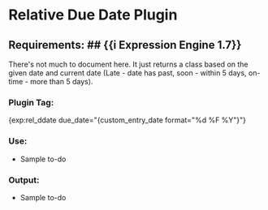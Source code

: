 # Relative Due Date Plugin
## Requirements: ## {{i Expression Engine 1.7}}

There's not much to document here. It just returns a class based on the given date and current date (Late - date has past, soon - within 5 days, on-time - more than 5 days).

### Plugin Tag:
{exp:rel_ddate due_date="{custom_entry_date format="%d %F %Y"}"}

### Use:
<ul>
	<li class="{exp:rel_ddate due_date="{custom_entry_date format="%d %F %Y"}"}">
		Sample to-do
	</ul>
</ul>

### Output:
<ul>
	<li class="soon">
		Sample to-do
	</ul>
</ul>